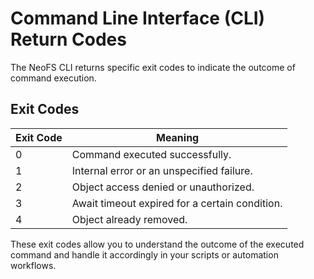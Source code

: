 
# Command Line Interface (CLI) Return Codes

The NeoFS CLI returns specific exit codes to indicate the outcome of command execution.

## Exit Codes

| Exit Code | Meaning                                        |
|-----------|------------------------------------------------|
| 0         | Command executed successfully.                 |
| 1         | Internal error or an unspecified failure.      |
| 2         | Object access denied or unauthorized.          |
| 3         | Await timeout expired for a certain condition. |
| 4         | Object already removed.                        |



These exit codes allow you to understand the outcome of the executed command and handle it accordingly in your scripts or automation workflows.

